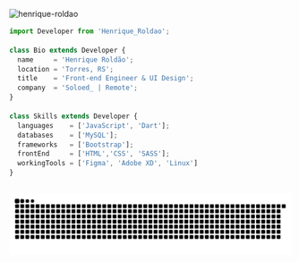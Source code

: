<p align="left"> <img src="https://komarev.com/ghpvc/?username=henrique-roldao&label=Profile%20views&color=0e75b6&style=flat" alt="henrique-roldao" /> </p>

```js
import Developer from 'Henrique_Roldao';

class Bio extends Developer {
  name     = 'Henrique Roldão';
  location = 'Torres, RS';
  title    = 'Front-end Engineer & UI Design';
  company  = 'Soloed_ | Remote';
}

class Skills extends Developer {
  languages    = ['JavaScript', 'Dart'];
  databases    = ['MySQL'];
  frameworks   = ['Bootstrap'];
  frontEnd     = ['HTML','CSS', 'SASS'];
  workingTools = ['Figma', 'Adobe XD', 'Linux']
}
```

 ##
 
![Snake animation](https://github.com/henrique-roldao/henrique-roldao/blob/output/github-contribution-grid-snake.svg)

